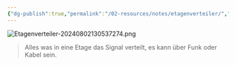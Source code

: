 ```yaml
---
{"dg-publish":true,"permalink":"/02-resources/notes/etagenverteiler/","tags":["netzwerk/kabel","GFN/LF03"],"updated":"2024-08-16T18:33:56.000+02:00"}
---
```


![Etagenverteiler-20240802130537274.png](/img/user/02%20-%20RESOURCES/Files/Etagenverteiler-20240802130537274.png)
>Alles was in eine Etage das Signal verteilt, es kann über Funk oder Kabel sein.